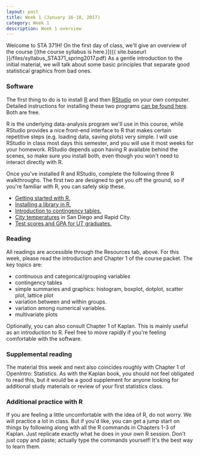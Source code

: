 ```yaml
---
layout: post
title: Week 1 (January 16-18, 2017)
category: Week 1 
description: Week 1 overview
---
```


Welcome to STA 371H!  On the first day of class, we'll give an overview of the course [(the course syllabus is here.)]({{ site.baseurl }}/files/syllabus_STA371_spring2017.pdf)  As a gentle introduction to the initial material, we will talk about some basic principles that separate good statistical graphics from bad ones.  

### Software

The first thing to do is to install [R](http://www.r-project.org) and then [RStudio](http://www.rstudio.org) on your own computer.  Detailed instructions for installing these two programs [can be found here](http://jgscott.github.io/teaching/r/basics/installing_R.html).  Both are free.

R is the underlying data-analysis program we'll use in this course, while RStudio provides a nice front-end interface to R that makes certain repetitive steps (e.g. loading data, saving plots) very simple.   I will use RStudio in class most days this semester, and you will use it most weeks for your homework.  RStudio depends upon having R available behind the scenes, so make sure you install both, even though you won't need to interact directly with R.

Once you've installed R and RStudio, complete the following three R walkthroughs.  The first two are designed to get you off the ground, so if you're familiar with R, you can safely skip these.   
- [Getting started with R.](http://jgscott.github.io/teaching/r/heights/heights.html)   
- [Installing a library in R.](http://jgscott.github.io/teaching/r/basics/installing_library.html)    
- [Introduction to contingency tables.](http://jgscott.github.io/teaching/r/titanic/titanic.html)  
- [City temperatures](http://jgscott.github.io/teaching/r/citytemps/citytemps.html) in San Diego and Rapid City.   
- [Test scores and GPA for UT graduates.](http://jgscott.github.io/teaching/r/sat/sat.html)    

### Reading

All readings are accessible through the Resources tab, above.  For this week, please read the introduction and Chapter 1 of the course packet.  The key topics are:
* continuous and categorical/grouping variables  
* contingency tables  
* simple summaries and graphics: histogram, boxplot, dotplot, scatter plot, lattice plot  
* variation between and within groups.  
* variation among numerical variables.  
* multivariate plots  

Optionally, you can also consult Chapter 1 of Kaplan.  This is mainly useful as an introduction to R.  Feel free to move rapidly if you're feeling comfortable with the software.  

### Supplemental reading

The material this week and next also coincides roughly with Chapter 1 of OpenIntro: Statistics.  As with the Kaplan book, you should not feel obligated to read this, but it would be a good supplement for anyone looking for additional study materials or review of your first statistics class.   

### Additional practice with R  

If you are feeling a little uncomfortable with the idea of R, do not worry.  We will practice a lot in class.  But if you'd like, you can get a jump start on things by following along with all the R commands in Chapters 1-3 of Kaplan.  Just replicate exactly what he does in your own R session.  Don't just copy and paste; actually type the commands yourself!  It's the best way to learn them.


